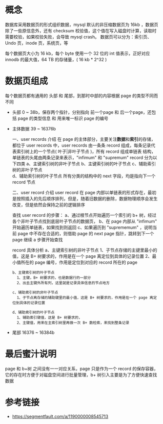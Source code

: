 # 概念

  数据库采用数据页的形式组织数据，mysql 默认的非压缩数据页为 16kb ，数据页除了一些原信息外，还有 checksum 校验值，这个值在写入磁盘时计算，读取时需要校验，如果校验失败，会导致 mysql crash。
数据页可以分为：索引页、Undo 页，inode 页，系统页，等
  
  每个数据页大小为 16 kb，每个 byte 使用一个 32 位的 int 值表示，正好对应 innodb 的最大值，64 TB 的存储量，( 16 kb * 2^32 )


# 数据页组成

  每个数据页都有通用的 头部 和 尾部，到那时中部的内容根据 page 的类型不同而不同

  * 头部
    0 ~ 38b，保存两个指针，分别指向 前一个page 和 后一个page，还包括 page 的类型信息 和 用来唯一标识 page 的编号
  
  * 主体数据
    39 ~ 16376b
    

    一、user records 介绍
      在 page 的主体部分，主要关注**数据**和**索引**的存储，都位于 user records 中，user records 由一条条 record 组成，每条记录代表索引树上的一个节点( 叶子|非叶子节点 )，所有 record 组成单链表
    结构，单链表的头尾由两条记录来表示，"infimum" 和 "supremum"
      record 分为以下四类
        a、主键索引树的非叶子节点
        b、主键索引树的叶子节点
        c、辅助索引树的非叶子节点  
        d、辅助索引树的叶子节点
      所有分类的结构中的 next 字段，均是指向下一个 record 节点

    二、user record 介绍
      user record 在 page 内部以单链表的形式存在，最初是按照插入的先后顺序排列，但是，随着旧数据的删除，数据物理顺序会发生改变，但是依然会保持之前的逻辑排序  
  
      查找 user record 的步骤：
        a、通过根节点开始遍历一个索引的 b+ 树，经过各个非叶子节点找到底层叶子节点的数据页，
        b、在 page 内部从 "infimum" 开始遍历单链表，如果找到则返回
        c、如果遍历到 "suprememum" ，说明当前 page 中不存在合适的，则借助 page 的 next page 指针，跳转到下一个 page 继续 a 步骤开始查找

      record 具体分析
        a、主键索引树的非叶子节点
          1、子节点存储的主键里最小的值，这是 B+ 树要求的，作用是在一个 page 离定位到具体的记录位置
          2、最小值所在的 page 编号，作用是定位到对应的 record 所在的 page

        b、主键索引树的叶子节点
          1、主键，B+ 树要求的，也是数据行的一部分
          2、出去主键外所有列，这里就是记录具体信息的节点地方

        c、辅助索引树的非叶子节点  
          1、子节点离存储的辅助键里的最小值，这是 B+ 树要求的，作用是在一个 page 离定位到具体的记录位置

        d、辅助索引树的叶子节点
          1、辅助索引键值，这是 B+ 树要求的，
          2、主键值，用来在主索引树里再做一次 B+ 数检索，来找到整条记录




  * 尾部
    16376 ~ 16384b

  



# 最后蜜汁说明
  page 和 b+树 之间没有一一对应关系，page 只是作为一个 record 的保存容器，它的存在时方便于对磁盘空间进行批量管理，b+ 树引入主要是为了方便快速查找数据



# 参考链接

  * https://segmentfault.com/a/1190000008545713